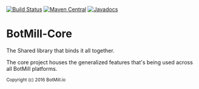 [![Build Status](https://travis-ci.org/BotMill/botmill-core.svg?branch=master)](https://travis-ci.org/BotMill/botmill-core)
[![Maven Central](https://maven-badges.herokuapp.com/maven-central/co.aurasphere.botmill/botmill-core/badge.svg?style=blue)](https://maven-badges.herokuapp.com/maven-central/co.aurasphere.botmill/botmill-core)
[![Javadocs](http://www.javadoc.io/badge/co.aurasphere.botmill/botmill-core.svg)](http://www.javadoc.io/doc/co.aurasphere.botmill/botmill-core)

# BotMill-Core
The Shared library that binds it all together. 

The core project houses the generalized features that's being used across all BotMill platforms.

<sub>Copyright (c) 2016 BotMill.io</sub>
